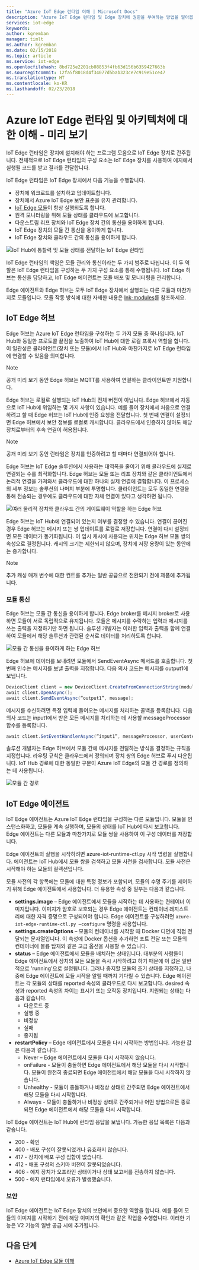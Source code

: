 ```yaml
---
title: "Azure IoT Edge 런타임 이해 | Microsoft Docs"
description: "Azure IoT Edge 런타임 및 Edge 장치에 권한을 부여하는 방법을 알아봅니다."
services: iot-edge
keywords: 
author: kgremban
manager: timlt
ms.author: kgremban
ms.date: 02/15/2018
ms.topic: article
ms.service: iot-edge
ms.openlocfilehash: 8bd725e2201cb08853f4fb63d156b6359427663b
ms.sourcegitcommit: 12fa5f8018d4f34077d5bab323ce7c919e51ce47
ms.translationtype: HT
ms.contentlocale: ko-KR
ms.lasthandoff: 02/23/2018
---
```

# <a name="understand-the-azure-iot-edge-runtime-and-its-architecture---preview"></a>Azure IoT Edge 런타임 및 아키텍처에 대한 이해 - 미리 보기

IoT Edge 런타임은 장치에 설치해야 하는 프로그램 모음으로 IoT Edge 장치로 간주됩니다. 전체적으로 IoT Edge 런타임의 구성 요소는 IoT Edge 장치를 사용하여 에지에서 실행될 코드를 받고 결과를 전달합니다. 

IoT Edge 런타임은 IoT Edge 장치에서 다음 기능을 수행합니다.

* 장치에 워크로드를 설치하고 업데이트합니다.
* 장치에서 Azure IoT Edge 보안 표준을 유지 관리합니다.
* [IoT Edge 모듈][lnk-modules]이 항상 실행되도록 합니다.
* 원격 모니터링을 위해 모듈 상태를 클라우드에 보고합니다.
* 다운스트림 리프 장치와 IoT Edge 장치 간의 통신을 용이하게 합니다.
* IoT Edge 장치의 모듈 간 통신을 용이하게 합니다.
* IoT Edge 장치와 클라우드 간의 통신을 용이하게 합니다.

![IoT Hub에 통찰력 및 모듈 상태를 전달하는 IoT Edge 런타임][1]

IoT Edge 런타임의 책임은 모듈 관리와 통신이라는 두 가지 범주로 나뉩니다. 이 두 역할은 IoT Edge 런타임을 구성하는 두 가지 구성 요소를 통해 수행됩니다. IoT Edge 허브는 통신을 담당하고, IoT Edge 에이전트는 모듈 배포 및 모니터링을 관리합니다. 

Edge 에이전트와 Edge 허브는 모두 IoT Edge 장치에서 실행되는 다른 모듈과 마찬가지로 모듈입니다. 모듈 작동 방식에 대한 자세한 내용은 [lnk-modules]를 참조하세요. 

## <a name="iot-edge-hub"></a>IoT Edge 허브

Edge 허브는 Azure IoT Edge 런타임을 구성하는 두 가지 모듈 중 하나입니다. IoT Hub와 동일한 프로토콜 끝점을 노출하여 IoT Hub에 대한 로컬 프록시 역할을 합니다. 이 일관성은 클라이언트(장치 또는 모듈)에서 IoT Hub와 마찬가지로 IoT Edge 런타임에 연결할 수 있음을 의미합니다. 

>[!NOTE]
> 공개 미리 보기 동안 Edge 허브는 MQTT를 사용하여 연결하는 클라이언트만 지원합니다.

Edge 허브는 로컬로 실행되는 IoT Hub의 전체 버전이 아닙니다. Edge 허브에서 자동으로 IoT Hub에 위임하는 몇 가지 사항이 있습니다. 예를 들어 장치에서 처음으로 연결하려고 할 때 Edge 허브는 IoT Hub에 인증 요청을 전달합니다. 첫 번째 연결이 설정되면 Edge 허브에서 보안 정보를 로컬로 캐시합니다. 클라우드에서 인증하지 않아도 해당 장치로부터의 후속 연결이 허용됩니다. 

>[!NOTE]
> 공개 미리 보기 동안 런타임은 장치를 인증하려고 할 때마다 연결되어야 합니다.

Edge 허브는 IoT Edge 솔루션에서 사용하는 대역폭을 줄이기 위해 클라우드에 실제로 연결되는 수를 최적화합니다. Edge 허브는 모듈 또는 리프 장치와 같은 클라이언트에서 논리적 연결을 가져와서 클라우드에 대한 하나의 실제 연결에 결합합니다. 이 프로세스의 세부 정보는 솔루션의 나머지 부분에 투명합니다. 클라이언트는 모두 동일한 연결을 통해 전송되는 경우에도 클라우드에 대한 자체 연결이 있다고 생각하면 됩니다. 

![여러 물리적 장치와 클라우드 간의 게이트웨이 역할을 하는 Edge 허브][2]

Edge 허브는 IoT Hub에 연결되어 있는지 여부를 결정할 수 있습니다. 연결이 끊어진 경우 Edge 허브는 메시지 또는 쌍 업데이트를 로컬로 저장합니다. 연결이 다시 설정되면 모든 데이터가 동기화됩니다. 이 임시 캐시에 사용되는 위치는 Edge 허브 모듈 쌍의 속성으로 결정됩니다. 캐시의 크기는 제한되지 않으며, 장치에 저장 용량이 있는 동안에는 증가합니다. 

>[!NOTE]
>추가 캐싱 매개 변수에 대한 컨트롤 추가는 일반 공급으로 전환되기 전에 제품에 추가됩니다.

### <a name="module-communication"></a>모듈 통신

Edge 허브는 모듈 간 통신을 용이하게 합니다. Edge broker를 메시지 broker로 사용하면 모듈이 서로 독립적으로 유지됩니다. 모듈은 메시지를 수락하는 입력과 메시지를 쓰는 출력을 지정하기만 하면 됩니다. 솔루션 개발자는 이러한 입력과 출력을 함께 연결하여 모듈에서 해당 솔루션과 관련된 순서로 데이터를 처리하도록 합니다. 

![모듈 간 통신을 용이하게 하는 Edge 허브][3]

Edge 허브에 데이터를 보내려면 모듈에서 SendEventAsync 메서드를 호출합니다. 첫 번째 인수는 메시지를 보낼 출력을 지정합니다. 다음 의사 코드는 메시지를 output1에 보냅니다.

   ```csharp
   DeviceClient client = new DeviceClient.CreateFromConnectionString(moduleConnectionString, settings); 
   await client.OpenAsync(); 
   await client.SendEventAsync(“output1”, message); 
   ```

메시지를 수신하려면 특정 입력에 들어오는 메시지를 처리하는 콜백을 등록합니다. 다음 의사 코드는 input1에서 받은 모든 메시지를 처리하는 데 사용할 messageProcessor 함수를 등록합니다.

   ```csharp
   await client.SetEventHandlerAsync(“input1”, messageProcessor, userContext);
   ```

솔루션 개발자는 Edge 허브에서 모듈 간에 메시지를 전달하는 방식을 결정하는 규칙을 지정합니다. 라우팅 규칙은 클라우드에서 정의되며 장치 쌍의 Edge 허브로 푸시 다운됩니다. IoT Hub 경로에 대한 동일한 구문이 Azure IoT Edge의 모듈 간 경로를 정의하는 데 사용됩니다. 

<!--- For more info on how to declare routes between modules, see []. --->   

![모듈 간 경로][4]

## <a name="iot-edge-agent"></a>IoT Edge 에이전트

IoT Edge 에이전트는 Azure IoT Edge 런타임을 구성하는 다른 모듈입니다. 모듈을 인스턴스화하고, 모듈을 계속 실행하며, 모듈의 상태를 IoT Hub에 다시 보고합니다. Edge 에이전트는 다른 모듈과 마찬가지로 모듈 쌍을 사용하여 이 구성 데이터를 저장합니다. 

Edge 에이전트의 실행을 시작하려면 azure-iot-runtime-ctl.py 시작 명령을 실행합니다. 에이전트는 IoT Hub에서 모듈 쌍을 검색하고 모듈 사전을 검사합니다. 모듈 사전은 시작해야 하는 모듈의 컬렉션입니다. 

모듈 사전의 각 항목에는 모듈에 대한 특정 정보가 포함되며, 모듈의 수명 주기를 제어하기 위해 Edge 에이전트에서 사용합니다. 더 유용한 속성 중 일부는 다음과 같습니다. 

* **settings.image** – Edge 에이전트에서 모듈을 시작하는 데 사용하는 컨테이너 이미지입니다. 이미지가 암호로 보호되는 경우 Edge 에이전트는 컨테이너 레지스트리에 대한 자격 증명으로 구성되어야 합니다. Edge 에이전트를 구성하려면 `azure-iot-edge-runtime-ctl.py –configure` 명령을 사용합니다.
* **settings.createOptions** – 모듈의 컨테이너를 시작할 때 Docker 디먼에 직접 전달되는 문자열입니다. 이 속성에 Docker 옵션을 추가하면 포트 전달 또는 모듈의 컨테이너에 볼륨 탑재와 같은 고급 옵션을 사용할 수 있습니다.  
* **status** – Edge 에이전트에서 모듈을 배치하는 상태입니다. 대부분의 사람들이 Edge 에이전트에서 장치의 모든 모듈을 즉시 시작하려고 하기 때문에 이 값은 일반적으로 'running'으로 설정됩니다. 그러나 중지할 모듈의 초기 상태를 지정하고, 나중에 Edge 에이전트에 모듈 시작을 알릴 때까지 기다릴 수 있습니다. Edge 에이전트는 각 모듈의 상태를 reported 속성의 클라우드로 다시 보고합니다. desired 속성과 reported 속성의 차이는 표시기 또는 오작동 장치입니다. 지원되는 상태는 다음과 같습니다.
   * 다운로드 중
   * 실행 중
   * 비정상
   * 실패
   * 중지됨
* **restartPolicy** – Edge 에이전트에서 모듈을 다시 시작하는 방법입니다. 가능한 값은 다음과 같습니다.
   * Never – Edge 에이전트에서 모듈을 다시 시작하지 않습니다.
   * onFailure - 모듈이 충돌하면 Edge 에이전트에서 해당 모듈을 다시 시작합니다. 모듈이 완전히 종료되면 Edge 에이전트에서 해당 모듈을 다시 시작하지 않습니다.
   * Unhealthy - 모듈이 충돌하거나 비정상 상태로 간주되면 Edge 에이전트에서 해당 모듈을 다시 시작합니다.
   * Always - 모듈이 충돌하거나 비정상 상태로 간주되거나 어떤 방법으로든 종료되면 Edge 에이전트에서 해당 모듈을 다시 시작합니다. 

IoT Edge 에이전트는 IoT Hub에 런타임 응답을 보냅니다. 가능한 응답 목록은 다음과 같습니다.
  * 200 - 확인
  * 400 - 배포 구성이 잘못되었거나 유효하지 않습니다.
  * 417 - 장치에 배포 구성 집합이 없습니다.
  * 412 - 배포 구성의 스키마 버전이 잘못되었습니다.
  * 406 - 에지 장치가 오프라인 상태이거나 상태 보고서를 전송하지 않습니다.
  * 500 - 에지 런타임에서 오류가 발생했습니다.

### <a name="security"></a>보안

IoT Edge 에이전트는 IoT Edge 장치의 보안에서 중요한 역할을 합니다. 예를 들어 모듈의 이미지를 시작하기 전에 해당 이미지의 확인과 같은 작업을 수행합니다. 이러한 기능은 V2 기능의 일반 공급 시에 추가됩니다. 

<!-- For more information about the Azure IoT Edge security framework, see []. -->

## <a name="next-steps"></a>다음 단계

- [Azure IoT Edge 모듈 이해][lnk-modules]

<!-- Images -->
[1]: ./media/iot-edge-runtime/Pipeline.png
[2]: ./media/iot-edge-runtime/Gateway.png
[3]: ./media/iot-edge-runtime/ModuleEndpoints.png
[4]: ./media/iot-edge-runtime/ModuleEndpointsWithRoutes.png

<!-- Links -->
[lnk-modules]: iot-edge-modules.md

